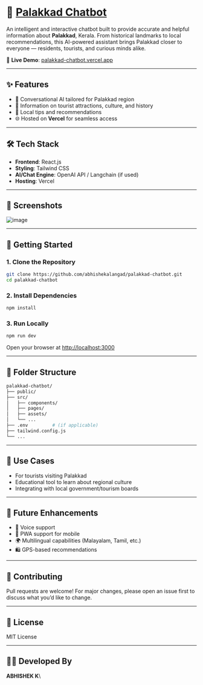 # 📜 [Palakkad Chatbot](https://palakkad-chatbot.vercel.app/)

An intelligent and interactive chatbot built to provide accurate and helpful information about **Palakkad**, Kerala. From historical landmarks to local recommendations, this AI-powered assistant brings Palakkad closer to everyone — residents, tourists, and curious minds alike.

🔗 **Live Demo**: [palakkad-chatbot.vercel.app](https://palakkad-chatbot.vercel.app/)

---

## ✨ Features

* 🧠 Conversational AI tailored for Palakkad region
* 🗽 Information on tourist attractions, culture, and history
* 📍 Local tips and recommendations
* 🌐 Hosted on **Vercel** for seamless access

---

## 🛠️ Tech Stack

* **Frontend**: React.js
* **Styling**: Tailwind CSS
* **AI/Chat Engine**: OpenAI API / Langchain (if used)
* **Hosting**: Vercel

---

## 📸 Screenshots

![image](https://github.com/user-attachments/assets/b1f7d56b-6908-4ece-8ba8-cca6c75022be)

---

## 🚀 Getting Started

### 1. Clone the Repository

```bash
git clone https://github.com/abhishekalangad/palakkad-chatbot.git
cd palakkad-chatbot
```

### 2. Install Dependencies

```bash
npm install
```

### 3. Run Locally

```bash
npm run dev
```

Open your browser at [http://localhost:3000](http://localhost:3000)

---

## 📁 Folder Structure

```bash
palakkad-chatbot/
├── public/
├── src/
│   ├── components/
│   ├── pages/
│   ├── assets/
│   └── ...
├── .env         # (if applicable)
├── tailwind.config.js
└── ...
```

---

## 🧠 Use Cases

* For tourists visiting Palakkad
* Educational tool to learn about regional culture
* Integrating with local government/tourism boards

---

## 📌 Future Enhancements

* 🔎 Voice support
* 📲 PWA support for mobile
* 🌍 Multilingual capabilities (Malayalam, Tamil, etc.)
* 🛍️ GPS-based recommendations

---

## 🤝 Contributing

Pull requests are welcome! For major changes, please open an issue first to discuss what you’d like to change.

---

## 📜 License

MIT License

---

## 👨‍💻 Developed By

**ABHISHEK K**\\
